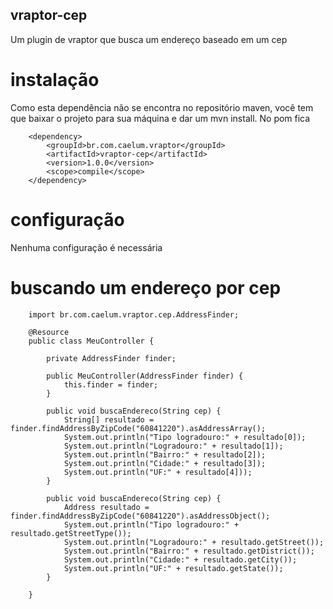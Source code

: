 ## vraptor-cep

Um plugin de vraptor que busca um endereço baseado em um cep

# instalação

Como esta dependência não se encontra no repositório maven, você tem que baixar o projeto para sua máquina e dar um mvn install.
No pom fica

		<dependency>
			<groupId>br.com.caelum.vraptor</groupId>
			<artifactId>vraptor-cep</artifactId>
			<version>1.0.0</version>
			<scope>compile</scope>
		</dependency>
		
# configuração

Nenhuma configuração é necessária
	
# buscando um endereço por cep

		import br.com.caelum.vraptor.cep.AddressFinder;
		
		@Resource
		public class MeuController {
			
			private AddressFinder finder;
		
			public MeuController(AddressFinder finder) {
				this.finder = finder;
			}
			
			public void buscaEndereco(String cep) {
				String[] resultado = finder.findAddressByZipCode("60841220").asAddressArray();
				System.out.println("Tipo logradouro:" + resultado[0]);
				System.out.println("Logradouro:" + resultado[1]);
				System.out.println("Bairro:" + resultado[2]);
				System.out.println("Cidade:" + resultado[3]);
				System.out.println("UF:" + resultado[4]));
			}
			
			public void buscaEndereco(String cep) {
				Address resultado = finder.findAddressByZipCode("60841220").asAddressObject();
				System.out.println("Tipo logradouro:" + resultado.getStreetType());
				System.out.println("Logradouro:" + resultado.getStreet());
				System.out.println("Bairro:" + resultado.getDistrict());
				System.out.println("Cidade:" + resultado.getCity());
				System.out.println("UF:" + resultado.getState());
			}
			
		}
		